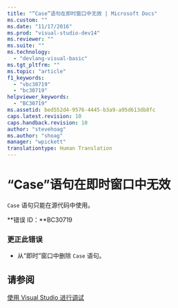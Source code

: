 ```yaml
---
title: "“Case”语句在即时窗口中无效 | Microsoft Docs"
ms.custom: ""
ms.date: "11/17/2016"
ms.prod: "visual-studio-dev14"
ms.reviewer: ""
ms.suite: ""
ms.technology: 
  - "devlang-visual-basic"
ms.tgt_pltfrm: ""
ms.topic: "article"
f1_keywords: 
  - "vbc30719"
  - "bc30719"
helpviewer_keywords: 
  - "BC30719"
ms.assetid: bed552d4-9576-4445-b3a9-a95d613db8fc
caps.latest.revision: 10
caps.handback.revision: 10
author: "stevehoag"
ms.author: "shoag"
manager: "wpickett"
translationtype: Human Translation
---
```

# “Case”语句在即时窗口中无效
`Case` 语句只能在源代码中使用。  
  
 **错误 ID：**BC30719  
  
### 更正此错误  
  
-   从“即时”窗口中删除 `Case` 语句。  
  
## 请参阅  
 [使用 Visual Studio 进行调试](/visual-studio/debugger/debugging-in-visual-studio)